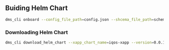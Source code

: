 ## Buiding Helm Chart

```sh
dms_cli onboard --config_file_path=config.json --shcema_file_path=schema.json
```

### Downloading Helm Chart

```sh
dms_cli download_helm_chart --xapp_chart_name=iqos-xapp --version=0.0.1 --output_path=.
```